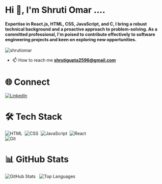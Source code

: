 <h1 align="left">Hi 👋, I'm Shruti Omar ....</h1>
<h4 align="left">Expertise in React.js, HTML, CSS, JavaScript, and C, I bring a robust technical background and a proactive
approach to problem-solving. As a committed professional, I'm poised to contribute effectively to software
engineering projects and keen on exploring new opportunities.</h4>

<p align="left"> <img src="https://komarev.com/ghpvc/?username=shrutiomar&label=Profile%20views&color=0e75b6&style=flat" alt="shrutiomar" /> </p>

- 📫 How to reach me **shrutigupta2596@gmail.com**

# 🌐 Connect

  [![LinkedIn](https://img.shields.io/badge/-LinkedIn-0077B5?style=for-the-badge&logo=linkedin&logoWidth=20&logoColor=white)](https://linkedin.com/in/shrutiomarcoder/)&nbsp;



# 🛠 Tech Stack
  ![HTML](https://img.shields.io/badge/-HTML-E34F26?style=for-the-badge&logo=html5&logoWidth=20&logoColor=white)&nbsp; 
  ![CSS](https://img.shields.io/badge/-CSS-1572B6?style=for-the-badge&logo=css3&logoWidth=20&logoColor=white)&nbsp;
  ![JavaScript](https://img.shields.io/badge/-JavaScript-F7DF1E?style=for-the-badge&logo=javascript&logoWidth=20&logoColor=black)&nbsp;
  ![React](https://img.shields.io/badge/-React-61DAFB?style=for-the-badge&logo=react&logoWidth=20&logoColor=black)</br> 
  ![Git](https://img.shields.io/badge/-Git-F05032?style=for-the-badge&logo=git&logoWidth=20&logoColor=white)&nbsp;


# 📊 GitHub Stats
  ![GitHub Stats](https://github-readme-stats.vercel.app/api?username=shrutiomar&count_private=true&show_icons=true&theme=radical)&nbsp;&nbsp;
  ![Top Languages](https://github-readme-stats.vercel.app/api/top-langs/?username=shrutiomar&layout=compact&theme=radical)
